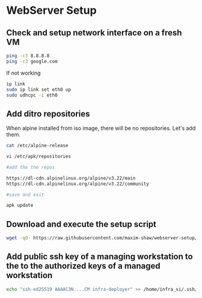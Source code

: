 # WebServer Setup

## Check and setup network interface on a fresh VM

```bash
ping -c3 8.8.8.8
ping -c3 google.com
```

If not working 

```bash
ip link
sudo ip link set eth0 up
sudo udhcpc -i eth0
```

## Add ditro repositories

When alpine installed from iso image, there will be no repositories. Let's add  them.

```bash
cat /etc/alpine-release

vi /etc/apk/repositories

#add the the repos

https://dl-cdn.alpinelinux.org/alpine/v3.22/main
https://dl-cdn.alpinelinux.org/alpine/v3.22/community

#save and exit

apk update
```



## Download and execute the setup script

```bash
wget -qO- https://raw.githubusercontent.com/maxim-shaw/webserver-setup/refs/heads/main/setup_alpine.sh | sh
```

## Add public ssh key of a managing workstation to the to the authorized keys of a managed workstation

```bash
echo "ssh-ed25519 AAAAC3N....CM infra-deployer" >> /home/infra_si/.ssh/authorized_keys
```